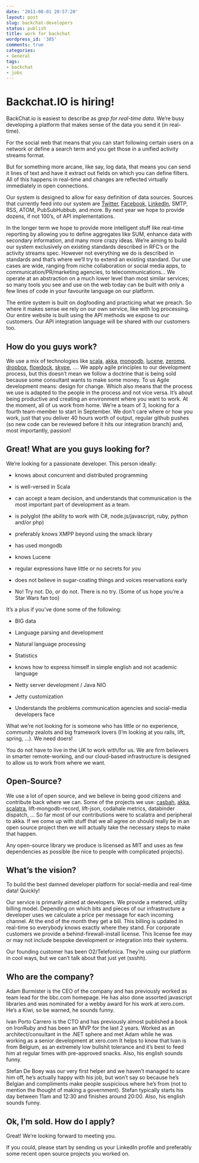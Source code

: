 ```yaml
---
date: '2011-08-01 20:57:20'
layout: post
slug: backchat-developers
status: publish
title: work for backchat
wordpress_id: '385'
comments: true
categories:
- General
tags:
- backchat
- jobs
---
```


# Backchat.IO is hiring!


BackChat.io is easiest to describe as _grep for real-time data_. We’re busy developing a platform that makes sense of the data you send it (in real-time).

For the social web that means that you can start following certain users on a network or define a search term and you get those in a unified activity streams format.

But for something more arcane, like say, log data, that means you can send it lines of text and have it extract out fields on which you can define filters. All of this happens in real-time and changes are reflected virtually immediately in open connections.

<!-- more -->

Our system is designed to allow for easy definition of data sources. Sources that currently feed into our system are [Twitter](http://twitter.com), [Facebook](http://facebook.com), [LinkedIn](http://linkedin.com), SMTP, RSS, ATOM, PubSubHubbub, and more. By next year we hope to provide dozens, if not 100’s, of API implementations.

In the longer term we hope to provide more intelligent stuff like real-time reporting by allowing you to define aggregates like SUM, enhance data with secondary information, and many more crazy ideas. We’re aiming to build our system exclusively on existing standards described in RFC’s or the activity streams spec. However not everything we do is described in standards and that’s where we’ll try to extend an existing standard.
Our use cases are wide, ranging from niche collaboration or social media apps, to communication/PR/marketing agencies, to telecommunications… We operate at an abstraction on a much lower level than most similar services; so many tools you see and use on the web today can be built with only a few lines of code in your favourite language on our platform.

The entire system is built on dogfooding and practicing what we preach. So where it makes sense we rely on our own service, like with log processing. Our entire website is built using the API methods we expose to our customers. Our API integration language will be shared with our customers too.


## How do you guys work?


We use a mix of technologies like [scala](http://www.scala-lang.org/), [akka](http://akka.iio), [mongodb](http://mongodb.org), [lucene](http://lucene.apache.org), [zeromq](http://www.zeromq.org/), [dropbox](http://dropbox.com), [flowdock](http://flowdock.com), [skype](http://skype.com), …. We apply agile principles to our development process, but this doesn’t mean we follow a doctrine that is being sold because some consultant wants to make some money. To us Agile development means: design for change. Which also means that the process we use is adapted to the people in the process and not vice versa. It’s about being productive and creating an environment where you want to work.
At the moment, all of us work from home. We’re a team of 3, looking for a fourth team-member to start in September. We don’t care where or how you work, just that you deliver 40 hours worth of output, regular github pushes (so new code can be reviewed before it hits our integration branch) and, most importantly, passion!


## Great! What are you guys looking for?


We’re looking for a passionate developer. This person ideally:



	
  * knows about concurrent and distributed programming

	
  * is well-versed in Scala

	
  * can accept a team decision, and understands that communication is the most important part of development as a team.

	
  * is polyglot (the ability to work with C#, node.js/javascript, ruby, python and/or php)

	
  * preferably knows XMPP beyond using the smack library

	
  * has used mongodb

	
  * knows Lucene

	
  * regular expressions have little or no secrets for you

	
  * does not believe in sugar-coating things and voices reservations early

	
  * No! Try not. Do, or do not. There is no try. (Some of us hope you’re a Star Wars fan too)


It’s a plus if you’ve done some of the following:

	
  * BIG data

	
  * Language parsing and development

	
  * Natural language processing

	
  * Statistics

	
  * knows how to express himself in simple english and not academic language

	
  * Netty server development / Java NIO

	
  * Jetty customization

	
  * Understands the problems communication agencies and social-media developers face


What we’re not looking for is someone who has little or no experience, community zealots and big framework lovers (I’m looking at you rails, lift, spring, …). We need doers!

You do not have to live in the UK to work with/for us. We are firm believers in smarter remote-working, and our cloud-based infrastructure is designed to allow us to work from where we want.


## Open-Source?


We use a lot of open source, and we believe in being good citizens and contribute back where we can. Some of the projects we use: [casbah](http://api.mongodb.org/scala/casbah/current/), [akka](http://akka.io/), [scalatra](https://github.com/scalatra/scalatra), lift-mongodb-record, lift-json, codahale metrics, databinder dispatch, …
So far most of our contributions were to scalatra and peripheral to akka. If we come up with stuff that we all agree on should really be in an open source project then we will actually take the necessary steps to make that happen.

Any open-source library we produce is licensed as MIT and uses as few dependencies as possible (be nice to people with complicated projects).


## What’s the vision?


To build the best damned developer platform for social-media and real-time data! Quickly!

Our service is primarily aimed at developers. We provide a metered, utility billing model. Depending on which bits and pieces of our infrastructure a developer uses we calculate a price per message for each incoming channel. At the end of the month they get a bill. This billing is updated in real-time so everybody knows exactly where they stand.
For corporate customers we provide a behind-firewall-install license. This license fee may or may not include bespoke development or integration into their systems.

Our founding customer has been O2/Telefonica. They’re using our platform in cool ways, but we can’t talk about that just yet (ssshh).


## Who are the company?


Adam Burmister is the CEO of the company and has previously worked as team lead for the bbc.com homepage. He has also done assorted javascript libraries and was nominated for a webby award for his work at xero.com. He’s a Kiwi, so be warned, he sounds funny.

Ivan Porto Carrero is the CTO and has previously almost published a book on IronRuby and has been an MVP for the last 2 years. Worked as an architect/consultant in the .NET sphere and met Adam while he was working as a senior development at xero.com It helps to know that Ivan is from Belgium, as an extremely low bullshit tolerance and it’s best to feed him at regular times with pre-approved snacks. Also, his english sounds funny.

Stefan De Boey was our very first helper and we haven’t managed to scare him off, he’s actually happy with his job, but won’t say so because he’s Belgian and compliments make people suspicious where he’s from (not to mention the thought of making a government).
Stefan typically starts his day between 11am and 12:30 and finishes around 20:00.
Also, his english sounds funny.


## Ok, I’m sold. How do I apply?


Great! We’re looking forward to meeting you.

If you could, please start by sending us your LinkedIn profile and preferably some recent open source projects you worked on.
